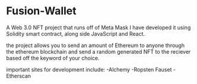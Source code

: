 # Fusion-Wallet
A Web 3.0 NFT project that runs off of Meta Mask 
I have developed it using Solidity smart contract, along side JavaScript and React.

the project allows you to send an amount of Ethereum to anyone through the ethereum blockchain and send a random generated NFT to the reciever based off the keyword of your choice.

important sites for development include:
  -Alchemy
  -Ropsten Fauset 
  -Etherscan
  
